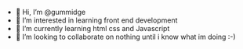- 👋 Hi, I’m @gummidge
- 👀 I’m interested in learning front end development 
- 🌱 I’m currently learning html css and Javascript
- 💞️ I’m looking to collaborate on nothing until i know what im doing :-)

<!---
gummidge/gummidge is a ✨ special ✨ repository because its `README.md` (this file) appears on your GitHub profile.
You can click the Preview link to take a look at your changes.
--->
